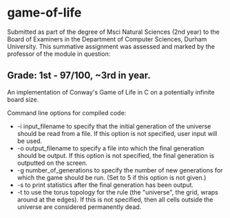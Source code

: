 # game-of-life
Submitted as part of the degree of Msci Natural Sciences (2nd year) to the Board of Examiners in the Department of Computer Sciences, Durham University. 
This summative assignment was assessed and marked by the professor of the module in question:
## Grade: 1st - 97/100, ~3rd in year.
An implementation of Conway's Game of Life in C on a potentially infinite board size.

Command line options for compiled code:
* -i input_filename to specify that the initial generation of the universe should be read from a file. If
this option is not specified, user input will be used.
* -o output_filename to specify a file into which the final generation should be output. If this option
is not specified, the final generation is outputted on the screen. 
* -g number_of_generations to specify the number of new generations for which the game should be
run. (Set to 5 if this option is not given.)
* -s to print statistics after the final generation has been output.
* -t to use the torus topology for the rule (the "universe", the grid, wraps around at the edges). If this is not specified, then all cells outside the universe are considered permanently dead.
